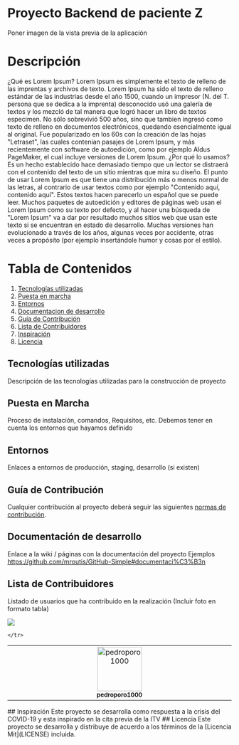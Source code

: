 # Proyecto Backend de paciente Z
Poner imagen de la vista previa de la aplicación
# Descripción
¿Qué es Lorem Ipsum?
Lorem Ipsum es simplemente el texto de relleno de las imprentas y archivos de texto. Lorem Ipsum ha sido el texto de relleno estándar de las industrias desde el año 1500, cuando un impresor (N. del T. persona que se dedica a la imprenta) desconocido usó una galería de textos y los mezcló de tal manera que logró hacer un libro de textos especimen. No sólo sobrevivió 500 años, sino que tambien ingresó como texto de relleno en documentos electrónicos, quedando esencialmente igual al original. Fue popularizado en los 60s con la creación de las hojas "Letraset", las cuales contenian pasajes de Lorem Ipsum, y más recientemente con software de autoedición, como por ejemplo Aldus PageMaker, el cual incluye versiones de Lorem Ipsum.
¿Por qué lo usamos?
Es un hecho establecido hace demasiado tiempo que un lector se distraerá con el contenido del texto de un sitio mientras que mira su diseño. El punto de usar Lorem Ipsum es que tiene una distribución más o menos normal de las letras, al contrario de usar textos como por ejemplo "Contenido aquí, contenido aquí". Estos textos hacen parecerlo un español que se puede leer. Muchos paquetes de autoedición y editores de páginas web usan el Lorem Ipsum como su texto por defecto, y al hacer una búsqueda de "Lorem Ipsum" va a dar por resultado muchos sitios web que usan este texto si se encuentran en estado de desarrollo. Muchas versiones han evolucionado a través de los años, algunas veces por accidente, otras veces a propósito (por ejemplo insertándole humor y cosas por el estilo).
# Tabla de Contenidos
1. [Tecnologías utilizadas](#built-with)
2. [Puesta en marcha](#puesta-en-marcha)
3. [Entornos](#entornos)
4. [Documentacion de desarrollo](#documentacion)
5. [Guía de Contribución](#guía-de-contribución)
6. [Lista de Contribuidores](#lista-de-contribuidores)
7. [Inspiración](#inspiración)
8. [Licencia](#licencia)
## Tecnologías utilizadas
Descripción de las tecnologías utilizadas para la construcción de proyecto
## Puesta en Marcha
Proceso de instalación, comandos, Requisitos, etc. Debemos tener en cuenta los entornos que hayamos definido
## Entornos
Enlaces a entornos de producción, staging, desarrollo (si existen)
## Guía de Contribución 
Cualquier contribución al proyecto deberá seguir las siguientes [normas de contribución](CONTRIBUTING.md).
## Documentación de desarrollo
Enlace a la wiki / páginas con la documentación del proyecto
Ejemplos https://github.com/mroutis/GitHub-Simple#documentaci%C3%B3n
## Lista de Contribuidores
Listado de usuarios que ha contribuido en la realización (Incluir foto en formato tabla)

<a href="https://github.com/pedroporo/Backend_DAW_ProyectoFinal/graphs/contributors">
  <img src="https://contrib.rocks/image?repo=pedroporo/Backend_DAW_ProyectoFinal" />
</a>
<table>
  <tbody>
    <tr>
      <td align="center" valign="top" width="14.28%"><a href="https://github.com/pedroporo"><img src="https://avatars.githubusercontent.com/u/64787177?v=4?s=100" width="100px;" alt="pedroporo1000"/><br /><sub><b>pedroporo1000</b></sub></a><br /></td>
    
    </tr>

  </tbody>
</table>
## Inspiración
Este proyecto se desarrolla como respuesta a la crisis del COVID-19 y esta inspirado en la 
cita previa de la ITV
## Licencia
Este proyecto se desarrolla y distribuye de acuerdo a los términos de la [Licencia Mit](LICENSE) incluida.
